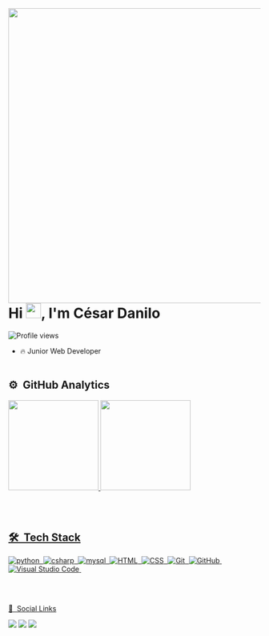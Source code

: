 
<img align="right" height="590em"  src="https://raw.githubusercontent.com/gist/CesarDanilo/851863e8a088d203ae0268eda2e1796a/raw/15656327515460e4683a39515231447ff4f88672/githubcard.svg"/>
<h1 align="left">Hi <img src="https://raw.githubusercontent.com/kaueMarques/kaueMarques/master/hi.gif" width="30px">, I'm César Danilo</h1>
<p align="left"> <img src="https://komarev.com/ghpvc/?username=CesarDanilo&color=yellow" alt="Profile views" /> </p>

- 🔥 Junior Web Developer
<br><br>

## ⚙️ &nbsp;GitHub Analytics

<div align="left">
  <a href="https://github.com/CesarDanilo">
  <img height="180m" src="https://github-readme-stats.vercel.app/api?username=CesarDanilo&show_icons=true&theme=vision-friendly-dark&include_all_commits=true&count_private=true"/>
  <img height="180m" src="https://github-readme-stats.vercel.app/api/top-langs/?username=CesarDanilo&layout=compact&langs_count=7&theme=vision-friendly-dark"/>
</div>

<br><br>

## 🛠 &nbsp;Tech Stack

![python](https://img.shields.io/badge/-Python-05122A?style=flat&logo=python)&nbsp;
![csharp](https://img.shields.io/badge/-Csharp-05122A?style=flat&logo=csharp)&nbsp;
![mysql](https://img.shields.io/badge/-Mysql-05122A?style=flat&logo=mysql)&nbsp;
![HTML](https://img.shields.io/badge/-HTML-05122A?style=flat&logo=HTML5)&nbsp;
![CSS](https://img.shields.io/badge/-CSS-05122A?style=flat&logo=CSS3&logoColor=1572B6)&nbsp;
![Git](https://img.shields.io/badge/-Git-05122A?style=flat&logo=git)&nbsp;
![GitHub](https://img.shields.io/badge/-GitHub-05122A?style=flat&logo=github)&nbsp;
![Visual Studio Code](https://img.shields.io/badge/-Visual%20Studio%20Code-05122A?style=flat&logo=visual-studio-code&logoColor=007ACC)&nbsp;

 <br><br>

🦲 &nbsp;Social Links

<p align="left" style="background:yellow">


<div>
  <a href="https://instagram.com/cesar_danilo616" target="_blank"><img src="https://img.shields.io/badge/-Instagram-%23E4405F?style=for-the-badge&logo=instagram&logoColor=white" target="_blank"></a>
  <a href = "mailto:cesardanilopalacios616@gmail.com"><img src="https://img.shields.io/badge/-Gmail-%23333?style=for-the-badge&logo=gmail&logoColor=white" target="_blank"></a>
  <a href="https://www.linkedin.com/in/cesar-danilo-396408153/" target="_blank"><img src="https://img.shields.io/badge/-LinkedIn-%230077B5?style=for-the-badge&logo=linkedin&logoColor=white" target="_blank"></a> 
</div>
 </p>



